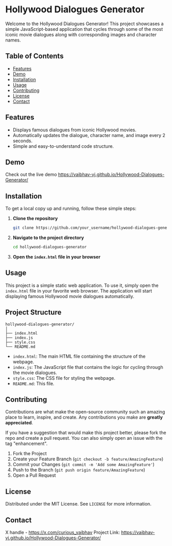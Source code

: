 # Hollywood Dialogues Generator

Welcome to the Hollywood Dialogues Generator! This project showcases a simple JavaScript-based application that cycles through some of the most iconic movie dialogues along with corresponding images and character names. 

## Table of Contents

- [Features](#features)
- [Demo](#demo)
- [Installation](#installation)
- [Usage](#usage)
- [Contributing](#contributing)
- [License](#license)
- [Contact](#contact)

## Features

- Displays famous dialogues from iconic Hollywood movies.
- Automatically updates the dialogue, character name, and image every 2 seconds.
- Simple and easy-to-understand code structure.

## Demo

Check out the live demo https://vaibhav-vj.github.io/Hollywood-Dialogues-Generator/ 

## Installation

To get a local copy up and running, follow these simple steps:

1. **Clone the repository**
    ```sh
    git clone https://github.com/your_username/hollywood-dialogues-generator.git
    ```

2. **Navigate to the project directory**
    ```sh
    cd hollywood-dialogues-generator
    ```

3. **Open the `index.html` file in your browser**

## Usage

This project is a simple static web application. To use it, simply open the `index.html` file in your favorite web browser. The application will start displaying famous Hollywood movie dialogues automatically.

## Project Structure

```
hollywood-dialogues-generator/
│
├── index.html
├── index.js
├── style.css
└── README.md
```

- `index.html`: The main HTML file containing the structure of the webpage.
- `index.js`: The JavaScript file that contains the logic for cycling through the movie dialogues.
- `style.css`: The CSS file for styling the webpage.
- `README.md`: This file.

## Contributing

Contributions are what make the open-source community such an amazing place to learn, inspire, and create. Any contributions you make are **greatly appreciated**.

If you have a suggestion that would make this project better, please fork the repo and create a pull request. You can also simply open an issue with the tag "enhancement".

1. Fork the Project
2. Create your Feature Branch (`git checkout -b feature/AmazingFeature`)
3. Commit your Changes (`git commit -m 'Add some AmazingFeature'`)
4. Push to the Branch (`git push origin feature/AmazingFeature`)
5. Open a Pull Request

## License

Distributed under the MIT License. See `LICENSE` for more information.

## Contact

X handle - https://x.com/curious_vaibhav 
Project Link: https://vaibhav-vj.github.io/Hollywood-Dialogues-Generator/
